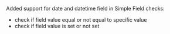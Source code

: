 Added support for date and datetime field in Simple Field checks:
- check if field value equal or not equal to specific value
- check if field value is set or not set
